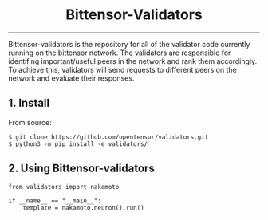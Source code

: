 <div align="center">

# **Bittensor-Validators**

---

</div>

Bittensor-validators is the repository for all of the validator code currently running on the bittensor network.
The validators are responsible for identifing important/useful peers in the network and rank them accordingly. 
To achieve this, validators will send requests to different peers on the network and evaluate their responses. 

## 1. Install
From source:
```
$ git clone https://github.com/opentensor/validators.git
$ python3 -m pip install -e validators/
```
## 2. Using Bittensor-validators
```
from validators import nakamoto

if __name__ == "__main__":
    template = nakamoto.neuron().run()
```
